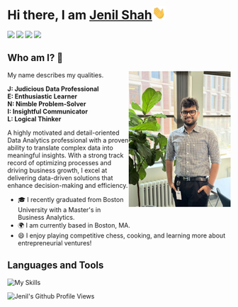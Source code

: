 <h1>Hi there, I am <a href="https://jenilsshah.com/" target="_blank" rel="noopener noreferrer">Jenil Shah</a><img src="https://raw.githubusercontent.com/ABSphreak/ABSphreak/master/gifs/Hi.gif" width="30px" height="30px"></h1>

<a href="https://www.linkedin.com/in/jenilsshah"><img src="https://github.com/ashutosh1919/ashutosh1919/blob/master/logos/linkedin.png" width="40" /></a>
<a href="https://github.com/Jenil14"><img src="https://github.com/ashutosh1919/ashutosh1919/blob/master/logos/github-logo.png" width="40" /></a>
<a href="mailto:jsshah@bu.edu"><img src="https://github.com/ashutosh1919/ashutosh1919/blob/master/logos/google-plus.png" width="40" /></a>
<a href="https://www.instagram.com/__jenils"><img src="https://github.com/ashutosh1919/ashutosh1919/blob/master/logos/instagram.png" width="40" /></a>

<h2>Who am I? 👨</h2>
<img align='right' src="https://github.com/Jenil14/Jenil14/blob/main/Jenil_1.jpg" width="230" />

  My name describes my qualities.
  
  **J: Judicious Data Professional**<br>
  **E: Enthusiastic Learner**<br>
  **N: Nimble Problem-Solver**<br>
  **I: Insightful Communicator**<br>
  **L: Logical Thinker**<br>

A highly motivated and detail-oriented Data Analytics professional with a proven ability to translate complex data into meaningful insights. With a strong track record of optimizing processes and driving business growth, I excel at delivering data-driven solutions that enhance decision-making and efficiency.

- 🎓 I recently graduated from Boston University with a Master's in Business Analytics.
- 🌍 I am currently based in Boston, MA.
- 😄 I enjoy playing competitive chess, cooking, and learning more about entrepreneurial ventures!


<h2>Languages and Tools</h2>

![My Skills](https://go-skill-icons.vercel.app/api/icons?i=python,r,mysql,gcp,bigquery,aws,tableau,excel,word,snowflake)

![Jenil's Github Profile Views](https://komarev.com/ghpvc/?username=Jenil14&color=blue)  

